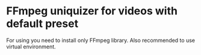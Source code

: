 # FFmpeg uniquizer for videos with default preset
For using you need to install only FFmpeg library. 
Also recommended to use virtual environment.

